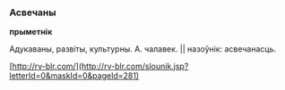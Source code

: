 ### Асвечаны
**прыметнік**

Адукаваны, развіты, культурны. А. чалавек. || назоўнік: асвечанасць.

<a rel="author">[http://rv-blr.com/](http://rv-blr.com/slounik.jsp?letterId=0&maskId=0&pageId=281)</a>
